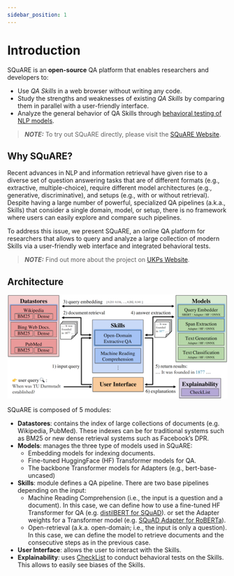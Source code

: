 ```yaml
---
sidebar_position: 1
---
```


# Introduction

SQuARE is an **open-source** QA platform that enables researchers and developers to:

- Use *QA Skills* in a web browser without writing any code.
- Study the strengths and weaknesses of existing *QA Skills* by comparing them in parallel 
  with a user-friendly interface.
- Analyze the general behavior of QA Skills through [behavioral testing of NLP models](https://github.com/marcotcr/checklist).


> **_NOTE:_**  To try out SQuARE directly, please visit the [SQuARE Website](https://square.ukp-lab.de/qa).

## Why SQuARE?

Recent advances in NLP and information retrieval have given rise to a diverse set of question
answering tasks that are of different formats (e.g., extractive, multiple-choice), require 
different model architectures (e.g., generative, discriminative), and setups 
(e.g., with or without retrieval). Despite having a large number of powerful, specialized QA 
pipelines (a.k.a., Skills) that consider a single domain, model, or setup, there is no 
framework where users can easily explore and compare such pipelines.

To address this issue, we present SQuARE, an online QA platform for researchers that 
allows to query and analyze a large collection of modern Skills via a user-friendly web 
interface and integrated behavioral tests.

> **_NOTE:_**  Find out more about the project on [UKPs Website](https://www.informatik.tu-darmstadt.de/ukp/research_ukp/ukp_research_projects/ukp_project_square/ukp_project_square_details.en.jsp).


## Architecture

![square-arch](../../static/img/square-arch.png)

SQuARE is composed of 5 modules:

- **Datastores**: contains the index of large collections of documents (e.g. Wikipedia, PubMed). These indexes can be for 
  traditional systems such as BM25 or new dense retrieval systems such as Facebook’s DPR.
- **Models**: manages the three type of models used in SQuARE:
    - Embedding models for indexing documents.
    - Fine-tuned HuggingFace (HF) Transformer models for QA.
    - The backbone Transformer models for Adapters (e.g., bert-base-uncased)
- **Skills**: module defines a QA pipeline. There are two base pipelines depending on the input:
    - Machine Reading Comprehension (i.e., the input is a question and a document). In this case, 
      we can define how to use a fine-tuned HF Transformer for QA (e.g. [distilBERT for SQuAD](https://huggingface.co/distilbert-base-uncased-distilled-squad)). or set the Adapter weights for a Transformer model (e.g. [SQuAD Adapter for RoBERTa](https://adapterhub.ml/adapters/AdapterHub/roberta-base-pf-squad/)).
    - Open-retrieval (a.k.a. open-domain; i.e., the input is only a question). In this case, we can define the model to retrieve documents and the consecutive steps as in the previous case.
- **User Interface**: allows the user to interact with the Skills.
- **Explainability**: uses [CheckList](https://github.com/marcotcr/checklist) to conduct behavioral tests on the Skills. This allows to easily see biases of the Skills.